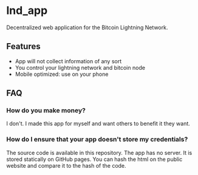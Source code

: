 # lnd_app

Decentralized web application for the Bitcoin Lightning Network.  

## Features
* App will not collect information of any sort
* You control your lightning network and bitcoin node
* Mobile optimized: use on your phone

## FAQ

### How do you make money?

I don't.  I made this app for myself and want others to benefit it they want.

### How do I ensure that your app doesn't store my credentials?

The source code is available in this repository.  The app has no server.  It is stored statically on GitHub pages.  You can hash the html on the public website and compare it to the hash of the code. 